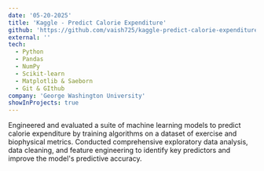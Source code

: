 ```yaml
---
date: '05-20-2025'
title: 'Kaggle - Predict Calorie Expenditure'
github: 'https://github.com/vaish725/kaggle-predict-calorie-expenditure.git'
external: ''
tech:
  - Python
  - Pandas
  - NumPy
  - Scikit-learn
  - Matplotlib & Saeborn
  - Git & GIthub
company: 'George Washington University'
showInProjects: true
---
```


Engineered and evaluated a suite of machine learning models to predict calorie expenditure by training algorithms on a dataset of exercise and biophysical metrics. Conducted comprehensive exploratory data analysis, data cleaning, and feature engineering to identify key predictors and improve the model's predictive accuracy.
